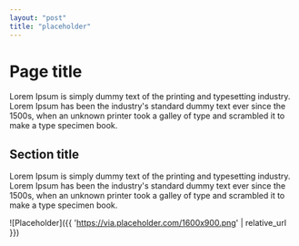 ```yaml
---
layout: "post"
title: "placeholder"
---
```


# Page title

Lorem Ipsum is simply dummy text of the printing and typesetting industry. Lorem Ipsum has been the industry's standard
dummy text ever since the 1500s, when an unknown printer took a galley of type and scrambled it to make a type specimen
book.

## Section title

Lorem Ipsum is simply dummy text of the printing and typesetting industry. Lorem Ipsum has been the industry's standard
dummy text ever since the 1500s, when an unknown printer took a galley of type and scrambled it to make a type specimen
book.

![Placeholder]({{ 'https://via.placeholder.com/1600x900.png' | relative_url }})
